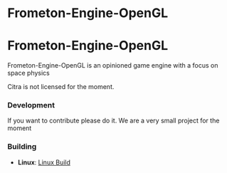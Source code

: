 # Frometon-Engine-OpenGL
Frometon-Engine-OpenGL
==============

Frometon-Engine-OpenGL is an opinioned game engine with a focus on space physics

Citra is not licensed for the moment.



### Development

If you want to contribute please do it. We are a very small project for the moment

### Building

* __Linux__: [Linux Build](https://github.com/Jules-NC/Frometon-Engine/wiki/Building-for-Linux)
